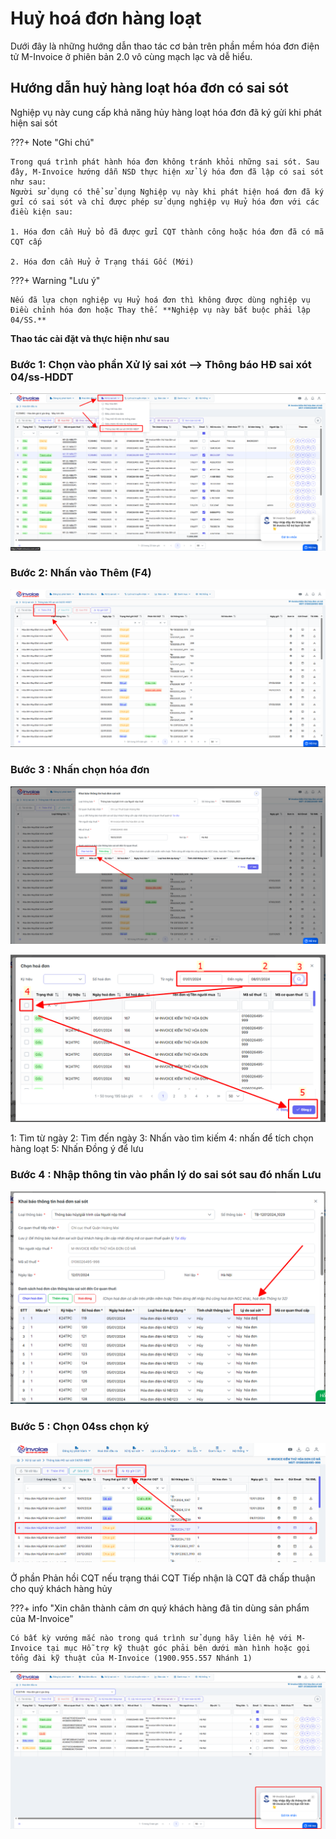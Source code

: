 # **Huỷ hoá đơn hàng loạt**

Dưới đây là những hướng dẫn thao tác cơ bản trên phần mềm hóa đơn điện tử M-Invoice ở phiên bản 2.0 vô cùng mạch lạc và dễ hiểu.

## **Hướng dẫn huỷ hàng loạt hóa đơn có sai sót**

Nghiệp vụ này cung cấp khả năng hủy hàng loạt hóa đơn đã ký gửi khi phát hiện sai sót

???+ Note "Ghi chú"

    Trong quá trình phát hành hóa đơn không tránh khỏi những sai sót. Sau đây, M-Invoice hướng dẫn NSD thực hiện xử lý hóa đơn đã lập có sai sót như sau:
    Người sử dụng có thể sử dụng Nghiệp vụ này khi phát hiện hoá đơn đã ký gửi có sai sót và chỉ được phép sử dụng nghiệp vụ Huỷ hóa đơn với các điều kiện sau:

    1. Hóa đơn cần Huỷ bỏ đã được gửi CQT thành công hoặc hóa đơn đã có mã CQT cấp

    2. Hóa đơn cần Huỷ ở Trạng thái Gốc (Mới)

???+ Warning "Lưu ý"

    Nếu đã lựa chọn nghiệp vụ Huỷ hoá đơn thì không được dùng nghiệp vụ Điều chỉnh hóa đơn hoặc Thay thế. **Nghiệp vụ này bắt buộc phải lập 04/SS.**

**Thao tác cài đặt và thực hiện như sau**

### Bước 1: Chọn vào phần Xử lý sai xót --> Thông báo HĐ sai xót 04/ss-HDDT

![Hình 1](../assets/images/invoice2/2.0_huy-hang-loat_1.png)

### Bước 2: Nhấn vào Thêm (F4)

![Hình 2](../assets/images/invoice2/2.0_huy-hang-loat_2.png)

### Bước 3 : Nhấn chọn hóa đơn

![Hình 3](../assets/images/invoice2/2.0_huy-hang-loat_3.png)

![Hình 4](../assets/images/invoice2/2.0_huy-hang-loat_4.png)

1: Tìm từ ngày
2: Tìm đến ngày
3: Nhấn vào tìm kiếm
4: nhấn để tích chọn hàng loạt
5: Nhấn Đồng ý để lưu

### Bước 4 : Nhập thông tin vào phần lý do sai sót sau đó nhấn Lưu

![Hình 5](../assets/images/invoice2/2.0_huy-hang-loat_5.png)

### Bước 5 : Chọn 04ss chọn ký

![Hình 6](../assets/images/invoice2/2.0_huy-hang-loat_6.png)

Ở phần Phản hồi CQT nếu trạng thái CQT Tiếp nhận là CQT đã chấp thuận cho quý khách hàng hủy

???+ info "Xin chân thành cảm ơn quý khách hàng đã tin dùng sản phẩm của M-Invoice"

    Có bất kỳ vướng mắc nào trong quá trình sử dụng hãy liên hệ với M-Invoice tại mục Hỗ trợ kỹ thuật góc phải bên dưới màn hình hoặc gọi tổng đài kỹ thuật của M-Invoice (1900.955.557 Nhánh 1)

![Hình 7](../assets/images/invoice2/hotro.png)
